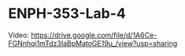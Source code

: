 # ENPH-353-Lab-4
Video:
https://drive.google.com/file/d/1A6Ce-FGNnhqi1mTdz3IaBpMatoGE19u_/view?usp=sharing
